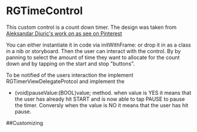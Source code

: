 # RGTimeControl

This custom control is a count down timer. The design was taken from 
 [ Aleksandar Djuric's work on as see on Pinterest](https://www.pinterest.com/pin/554294666613031165/)

You can either instantiate it in code via initWithFrame: or drop it in as a class in a nib or storyboard.
Then the user can interact with the control. By by panning to select the amount of time they want to 
allocate for the count down and by tapping on the start and stop "buttons". 

To be notified of the users interaction the implement RGTimerViewDelegateProtcol and implement the 
- (void)pauseValue:(BOOL)value; method. when value is YES it means that the user has already hit START
and is now able to tap PAUSE to pause the timer. Conversly when the value is NO it means that the user 
has hit pause. 

##Customizing

